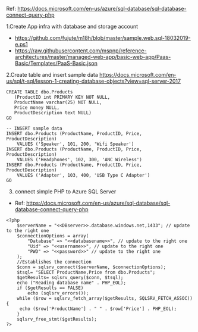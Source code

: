 Ref:
https://docs.microsoft.com/en-us/azure/sql-database/sql-database-connect-query-php

1.Create App infra with database and storage account
* https://github.com/fujute/m18h/blob/master/sample.web.sql-18032019-e.ps1
* https://raw.githubusercontent.com/mspnp/reference-architectures/master/managed-web-app/basic-web-app/Paas-Basic/Templates/PaaS-Basic.json

2.Create table and insert sample data
https://docs.microsoft.com/en-us/sql/t-sql/lesson-1-creating-database-objects?view=sql-server-2017
```shell
CREATE TABLE dbo.Products  
   (ProductID int PRIMARY KEY NOT NULL,  
   ProductName varchar(25) NOT NULL,  
   Price money NULL,  
   ProductDescription text NULL)  
GO

-- INSERT sample data  
INSERT dbo.Products (ProductName, ProductID, Price, ProductDescription)  
    VALUES ('Speaker', 101, 200, 'Wifi Speaker')   
INSERT dbo.Products (ProductName, ProductID, Price, ProductDescription)  
    VALUES ('Headphones', 102, 300, 'ANC Wireless')   
INSERT dbo.Products (ProductName, ProductID, Price, ProductDescription)  
    VALUES ('Adapter', 103, 400, 'USB Type C Adapter')  
GO
```

3. connect simple PHP to Azure SQL Server 
* Ref: https://docs.microsoft.com/en-us/azure/sql-database/sql-database-connect-query-php
```shell
<?php
    $serverName = "<<DBserver>>.database.windows.net,1433"; // update to the right one
    $connectionOptions = array(
        "Database" => "<<databasename>>", // update to the right one
        "Uid" => "<<username>>", // update to the right one
        "PWD" => "<<password>>" // update to the right one
    );
    //Establishes the connection
    $conn = sqlsrv_connect($serverName, $connectionOptions);
    $tsql= "SELECT ProductName,Price from dbo.Products";
    $getResults= sqlsrv_query($conn, $tsql);
    echo ("Reading database name" . PHP_EOL);
    if ($getResults == FALSE)
        echo (sqlsrv_errors());
    while ($row = sqlsrv_fetch_array($getResults, SQLSRV_FETCH_ASSOC)) {
     echo ($row['ProductName'] . " " . $row['Price'] . PHP_EOL);
    }
    sqlsrv_free_stmt($getResults);
?>
```
